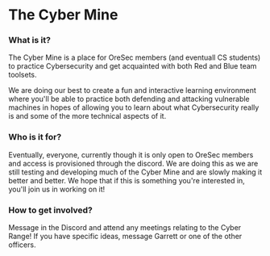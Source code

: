 # __The Cyber Mine__

### What is it?
The Cyber Mine is a place for OreSec members (and eventuall CS students) to practice Cybersecurity and get acquainted with both Red and Blue team toolsets.

We are doing our best to create a fun and interactive learning environment where you'll be able to practice both defending and attacking vulnerable machines in hopes of allowing you to learn about what Cybersecurity really is and some of the more technical aspects of it.

### Who is it for?
Eventually, everyone, currently though it is only open to OreSec members and access is provisioned through the discord. We are doing this as we are still testing and developing much of the Cyber Mine and are slowly making it better and better. We hope that if this is something you're interested in, you'll join us in working on it!

### How to get involved?
Message in the Discord and attend any meetings relating to the Cyber Range! If you have specific ideas, message Garrett or one of the other officers.

